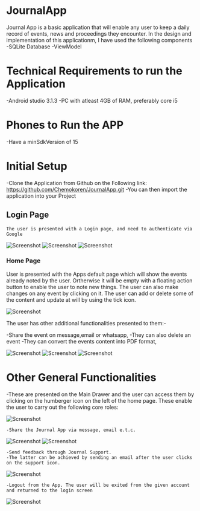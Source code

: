 # JournalApp
Journal App is a basic application that will enable any user to keep a daily record of events, news and proceedings they encounter.
In the design and implementation of this applicationm, I have used the following components
-SQLite Database
-ViewModel
# Technical Requirements to run the Application
-Android studio 3.1.3
-PC with atleast 4GB of RAM, preferably core i5

# Phones to Run the APP
-Have a minSdkVersion of 15

# Initial Setup
-Clone the Application from Github on the Following link: https://github.com/Chemokoren/JournalApp.git
-You can then import the application into your Project

## Login Page

```
The user is presented with a Login page, and need to authenticate via Google
```

![Screenshot](https://github.com/Chemokoren/JournalApp/blob/master/images/Screenshot_1530472885.png)
![Screenshot](https://github.com/Chemokoren/JournalApp/blob/master/images/Screenshot_1530472548.png)
![Screenshot](https://github.com/Chemokoren/JournalApp/blob/master/images/Screenshot_1530472572.png)

### Home Page
User is presented with the Apps default page which will show the events already noted by the user. Ortherwise it will be empty with
a floating action button to enable the user to note new things.
The user can also make changes on any event by clicking on it. The user can add or delete some of the content and update at will by
using the tick icon.

![Screenshot](https://github.com/Chemokoren/JournalApp/blob/master/images/Screenshot_1530472636.png)

The user has other additional functionalities presented to them:-

-Share the event on message,email or whatsapp,
-They can also delete an event
-They can convert the events content into PDF format,

![Screenshot](https://github.com/Chemokoren/JournalApp/blob/master/images/Screenshot_1530472600.png)
![Screenshot](https://github.com/Chemokoren/JournalApp/blob/master/images/Screenshot_1530472627.png)
![Screenshot](https://github.com/Chemokoren/JournalApp/blob/master/images/Screenshot_1530474667.png)

# Other General Functionalities
-These are presented on the Main Drawer and the user can access them by clicking on the humberger icon on the left of the home page.
These enable the user to carry out the following core roles:

![Screenshot](https://github.com/Chemokoren/JournalApp/blob/master/images/Screenshot_1530472587.png)

```
-Share the Journal App via message, email e.t.c.
```
![Screenshot](https://github.com/Chemokoren/JournalApp/blob/master/images/Screenshot_1530472644.png)
![Screenshot](https://github.com/Chemokoren/JournalApp/blob/master/images/Screenshot_1530472652.png)
```
-Send feedback through Journal Support.
-The latter can be achieved by sending an email after the user clicks on the support icon.
```
![Screenshot](https://github.com/Chemokoren/JournalApp/blob/master/images/Screenshot_1530472665.png)

```
-Logout from the App. The user will be exited from the given account and returned to the login screen
```
![Screenshot](https://github.com/Chemokoren/JournalApp/blob/master/images/Screenshot_1530474682.png)


